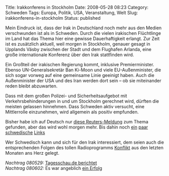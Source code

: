 Title: Irakkonferens in Stockholm
Date: 2008-05-28 08:23
Category: Schweden
Tags: Europa, Politik, USA, Veranstaltung, Welt
Slug: irakkonferens-in-stockholm
Status: published

Mein Eindruck ist, dass der Irak in Deutschland noch mehr aus den Medien
verschwunden ist als in Schweden. Durch die vielen irakischen
Flüchtlinge im Land hat das Thema hier eine gewisse Dauerhaftigkeit
erlangt. Zur Zeit ist es zusätzlich aktuell, weil morgen in Stockholm,
genauer gesagt in Upplands Väsby zwischen der Stadt und dem Flughafen
Arlanda, eine große internationale Konferenz über den Irak stattfinden
wird.

Ein Großteil der irakischen Regierung kommt, inklusive Premierminister.
Ebenso UN-Generalsekretär Ban Ki-Moon und viele EU-Außenminister, die
sich sogar vorweg auf eine gemeinsame Linie geeinigt haben. Auch die
Außenminister der USA und des Iran werden dort sein – ob sie miteinander
reden bleibt abzuwarten.

Dass mit dem großen Polizei- und Sicherheitsaufgebot mit
Verkehrsbehinderungen in und um Stockholm gerechnet wird, dürften die
meisten gelassen hinnehmen. Dass Schweden aktiv versucht, eine
Mittlerrolle einzunehmen, wird allgemein als positiv empfunden.

Bisher habe ich auf Deutsch nur [diese
Reuters-Meldung](http://de.reuters.com/article/worldNews/idDENEI81961420080528)
zum Thema gefunden, aber das wird wohl morgen mehr. Bis dahin noch
[ein](http://www.dn.se/DNet/jsp/polopoly.jsp?a=771301)
[paar](http://www.dn.se/DNet/jsp/polopoly.jsp?d=147&a=773938)  
[schwedische](http://www.dn.se/DNet/jsp/polopoly.jsp?d=147&a=773940)
[Links](http://www.svd.se/nyheter/inrikes/artikel_1298993.svd)

Wer Schwedisch kann und sich für den Irak interessiert, dem seien auch
die entsprechenden Folgen des tollen Radioprogramms
[Konflikt](http://www.sr.se/cgi-bin/P1/program/index.asp?programID=1300)
aus den letzten Monaten ans Herz gelegt.

*Nachtrag 080529:* [Tagesschau.de
berichtet](http://www.tagesschau.de/ausland/unkonferenz4.html)  
*Nachtrag 080602:* Es war angeblich [ein
Erfolg](http://www.sr.se/cgi-bin/international/nyhetssidor/artikel.asp?nyheter=1&programid=2108&Artikel=2104844)

